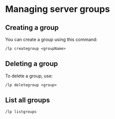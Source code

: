 # Managing server groups

## Creating a group

You can create a group using this command:

``` text
/lp creategroup <groupName>
```

## Deleting a group

To delete a group, use:

``` text
/lp deletegroup <group>
```

## List all groups

``` text
/lp listgroups
```


